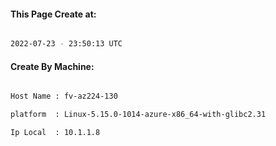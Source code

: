 
   
#### This Page Create at:

```bash

2022-07-23 - 23:50:13 UTC

```

#### Create By Machine:

```bash

Host Name : fv-az224-130

platform  : Linux-5.15.0-1014-azure-x86_64-with-glibc2.31

Ip Local  : 10.1.1.8

```

